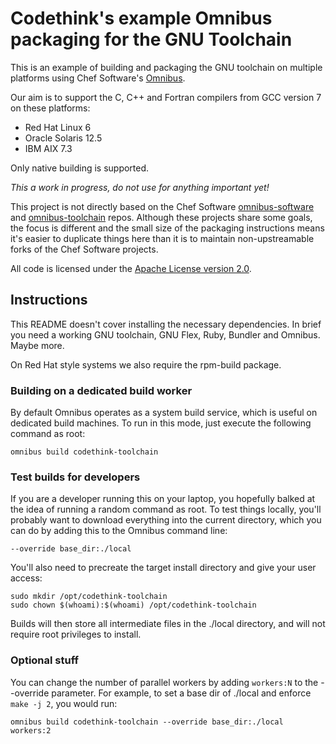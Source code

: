 # Codethink's example Omnibus packaging for the GNU Toolchain

This is an example of building and packaging the GNU toolchain on multiple
platforms using Chef Software's [Omnibus](https://github.com/chef/omnibus/).

Our aim is to support the C, C++ and Fortran compilers from GCC version 7 on
these platforms:

  * Red Hat Linux 6
  * Oracle Solaris 12.5
  * IBM AIX 7.3

Only native building is supported.

*This a work in progress, do not use for anything important yet!*

This project is not directly based on the Chef Software
[omnibus-software](https://github.com/chef/omnibus-software)
and [omnibus-toolchain](https://github.com/chef/omnibus-toolchain)
repos. Although these projects share some goals, the focus is different
and the small size of the packaging instructions means it's easier to
duplicate things here than it is to maintain non-upstreamable forks of
the Chef Software projects.

All code is licensed under the
[Apache License version 2.0](https://www.apache.org/licenses/LICENSE-2.0).

## Instructions

This README doesn't cover installing the necessary dependencies. In brief
you need a working GNU toolchain, GNU Flex, Ruby, Bundler and Omnibus. Maybe
more.

On Red Hat style systems we also require the rpm-build package.

### Building on a dedicated build worker

By default Omnibus operates as a system build service, which is useful on
dedicated build machines. To run in this mode, just execute the following
command as root:

    omnibus build codethink-toolchain

### Test builds for developers

If you are a developer running this on your laptop, you hopefully balked
at the idea of running a random command as root. To test things locally,
you'll probably want to download everything into the current directory,
which you can do by adding this to the Omnibus command line:

    --override base_dir:./local

You'll also need to precreate the target install directory and give your
user access:

    sudo mkdir /opt/codethink-toolchain
    sudo chown $(whoami):$(whoami) /opt/codethink-toolchain

Builds will then store all intermediate files in the ./local directory, and
will not require root privileges to install.

### Optional stuff

You can change the number of parallel workers by adding `workers:N` to the
--override parameter. For example, to set a base dir of ./local and enforce
`make -j 2`, you would run:

    omnibus build codethink-toolchain --override base_dir:./local workers:2
